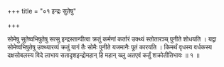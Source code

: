 +++
title = "०१ इन्द्रः सुतेषु"

+++

सोमेषु सुतेष्वभिषुतेषु सत्सु इन्द्रस्तान्पीत्वा क्रतुं कर्मणां कर्तारं उक्थ्यं स्तोतारञ्च् पुनीते शोधयति । यद्वा सोमेष्वभिषुतेषु उक्थ्यारव्यं क्रतुं यागं तैः सोमैः पुनीते यजमानैः पूतं कारयति । किमर्थं वृधस्य वर्धकस्य दक्षसोबलस्य विदे लाभाय सतादृशइन्द्रोमहान् हि महान् ख्लु अतएवं कर्तुं शक्रोतीतिभावः ॥ १ ॥